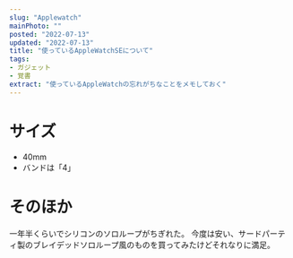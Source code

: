 ```yaml
---
slug: "Applewatch"
mainPhoto: ""
posted: "2022-07-13"
updated: "2022-07-13"
title: "使っているAppleWatchSEについて"
tags: 
- ガジェット
- 覚書
extract: "使っているAppleWatchの忘れがちなことをメモしておく"
---
```

# サイズ
- 40mm
- バンドは「4」
# そのほか
一年半くらいでシリコンのソロループがちぎれた。
今度は安い、サードパーティ製のブレイデッドソロループ風のものを買ってみたけどそれなりに満足。
